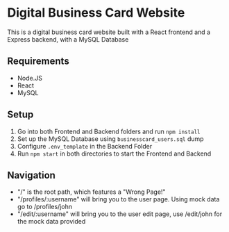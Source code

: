 # Digital Business Card Website

This is a digital business card website built with a React frontend and a Express backend, with a MySQL Database

## Requirements

- Node.JS
- React
- MySQL

## Setup

1. Go into both Frontend and Backend folders and run `npm install`
2. Set up the MySQL Database using `businesscard_users.sql` dump
3. Configure `.env_template` in the Backend Folder
4. Run `npm start` in both directories to start the Frontend and Backend

## Navigation

- "/" is the root path, which features a "Wrong Page!"
- "/profiles/:username" will bring you to the user page. Using mock data go to /profiles/john
- "/edit/:username" will bring you to the user edit page, use /edit/john for the mock data provided
